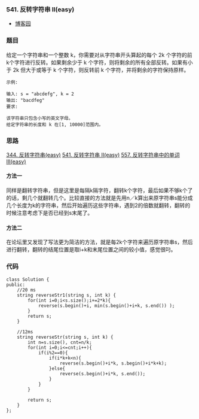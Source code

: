 ### 541. 反转字符串 II(easy)

- [博客园](http://www.cnblogs.com/grandyang/p/6583004.html)


### 题目 

给定一个字符串和一个整数 k，你需要对从字符串开头算起的每个 2k 个字符的前k个字符进行反转。如果剩余少于 k 个字符，则将剩余的所有全部反转。如果有小于 2k 但大于或等于 k 个字符，则反转前 k 个字符，并将剩余的字符保持原样。

	示例:
	
	输入: s = "abcdefg", k = 2
	输出: "bacdfeg"
	要求:
	
	该字符串只包含小写的英文字母。
	给定字符串的长度和 k 在[1, 10000]范围内。

### 思路

[344. 反转字符串(easy)](https://github.com/wsqat/OJ/blob/master/LeetCode-CN/344.%20%E5%8F%8D%E8%BD%AC%E5%AD%97%E7%AC%A6%E4%B8%B2(easy).md)
[541. 反转字符串 II(easy)](https://github.com/wsqat/OJ/blob/master/LeetCode-CN/541.%20%E5%8F%8D%E8%BD%AC%E5%AD%97%E7%AC%A6%E4%B8%B2%20II(easy).md)
[557. 反转字符串中的单词 III(easy)](https://github.com/wsqat/OJ/blob/master/LeetCode-CN/557.%20%E5%8F%8D%E8%BD%AC%E5%AD%97%E7%AC%A6%E4%B8%B2%E4%B8%AD%E7%9A%84%E5%8D%95%E8%AF%8D%20III(easy).md)


#### 方法一
同样是翻转字符串，但是这里是每隔k隔字符，翻转k个字符，最后如果不够k个了的话，剩几个就翻转几个。比较直接的方法就是先用n／k算出来原字符串s能分成几个长度为k的字符串，然后开始遍历这些字符串，遇到2的倍数就翻转，翻转的时候注意考虑下是否已经到s末尾了。

#### 方法二
在论坛里又发现了写法更为简洁的方法，就是每2k个字符来遍历原字符串s，然后进行翻转，翻转的结尾位置是取i+k和末尾位置之间的较小值，感觉很叼。

### 代码
```
class Solution {
public:
    //20 ms
    string reverseStr1(string s, int k) {
        for(int i=0;i<s.size();i+=2*k){
            reverse(s.begin()+i, min(s.begin()+i+k, s.end()) );
        }
        return s;
    }
    
    //12ms
    string reverseStr(string s, int k) {
        int n=s.size(), cnt=n/k;
        for(int i=0;i<=cnt;i++){
            if(i%2==0){
                if(i*k+k<n){
                    reverse(s.begin()+i*k, s.begin()+i*k+k);
                }else{
                    reverse(s.begin()+i*k, s.end());
                }
            }
        }
        
        return s;
    }
};
```